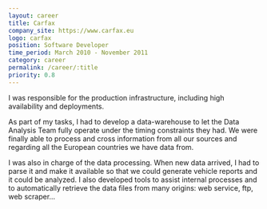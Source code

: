 ```yaml
---
layout: career
title: Carfax
company_site: https://www.carfax.eu
logo: carfax
position: Software Developer
time_period: March 2010 - November 2011
category: career
permalink: /career/:title
priority: 0.8
---
```


I was responsible for the production infrastructure, including high availability and deployments.

As part of my tasks, I had to develop a data-warehouse to let the Data Analysis Team fully operate under the timing constraints they had. We were finally able to process and cross information from all our sources and regarding all the European countries we have data from.

I was also in charge of the data processing. When new data arrived, I had to parse it and make it available so that we could generate vehicle reports and it could be analyzed. I also developed tools to assist internal processes and to automatically retrieve the data files from many origins: web service, ftp, web scraper...
